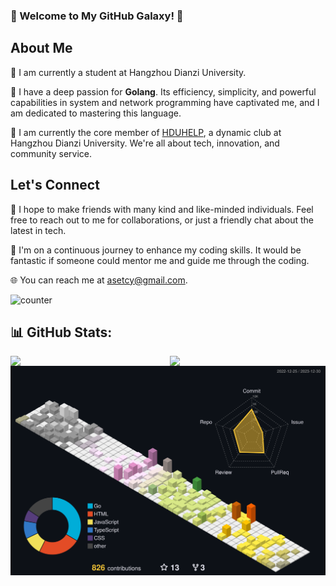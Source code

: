 ### 🌟 Welcome to My GitHub Galaxy! 🌟

## About Me

🌱 I am currently a student at Hangzhou Dianzi University.

🔭 I have a deep passion for **Golang**. Its efficiency, simplicity, and powerful capabilities in system and network programming have captivated me, and I am dedicated to mastering this language.

🧑 I am currently the core member of [HDUHELP](https://github.com/hduhelp), a dynamic club at Hangzhou Dianzi University. We're all about tech, innovation, and community service.

## Let's Connect

💬 I hope to make friends with many kind and like-minded individuals. Feel free to reach out to me for collaborations, or just a friendly chat about the latest in tech.

🤔 I'm on a continuous journey to enhance my coding skills. It would be fantastic if someone could mentor me and guide me through the coding.

🌐 You can reach me at asetcy@gmail.com.

![counter](https://komarev.com/ghpvc/?username=setcy1)

## 📊 GitHub Stats:
<img align="left" block src="https://github-readme-stats.vercel.app/api?username=setcy&theme=dracula&hide_border=false&include_all_commits=false&count_private=true" width="45%" />
<img align="right" block src="https://github-readme-streak-stats.herokuapp.com/?user=setcy&theme=dracula&hide_border=false" width="49.5%" />

[![3d-contribution](./profile-3d-contrib/profile-custom-season.svg)](https://raw.githubusercontent.com/setcy/setcy/main/profile-3d-contrib/profile-custom-season.svg)
